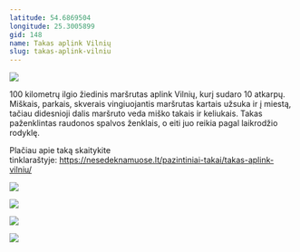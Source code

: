 ```yaml
---
latitude: 54.6869504
longitude: 25.3005899
gid: 148
name: Takas aplink Vilnių
slug: takas-aplink-vilniu
---
```

![](https://doc-14-ag-mymaps.googleusercontent.com/untrusted/hostedimage/ihucu48q9m5s1hftel5u85tfdc/aik8nqh8j1uqpfiqaago5pud3o/1641717000000/-WPmm_dsOCr8C_2Ftfdhs7CzXYdOD0wc/*/6AIsG_vYzR8dTkM3uswgDiZM4WgY8xTvWB_kFBvm2gLLYa2dqXwSSsebWTv1naFa14xQdPGJxmQLpPwyL86IHXyVUhyj-YdbRnT4JtUC7esYfrD3uqaugR13pp1FI2BobAcyUDoM-KDXl6isi6fC2Wbm-irmFGeTqYZGDAh-wIyrFbJ_Blm5qv4NoWNWTFZrLUQ?session=0&fife)  
  
100 kilometrų ilgio žiedinis maršrutas aplink Vilnių, kurį sudaro 10 atkarpų. Miškais, parkais, skverais vingiuojantis maršrutas kartais užsuka ir į miestą, tačiau didesnioji dalis maršruto veda miško takais ir keliukais. Takas paženklintas raudonos spalvos ženklais, o eiti juo reikia pagal laikrodžio rodyklę.  
  
Plačiau apie taką skaitykite tinklaraštyje: https://nesedeknamuose.lt/pazintiniai-takai/takas-aplink-vilniu/  
  
![](https://doc-10-ag-mymaps.googleusercontent.com/untrusted/hostedimage/ihucu48q9m5s1hftel5u85tfdc/fd9ocl4shoui04c2o1805u8eb0/1641717000000/-WPmm_dsOCr8C_2Ftfdhs7CzXYdOD0wc/*/6AIsG_vbaB-P9yR1dRWLoNisetzWwzOxlkPPpM3lJZBy8jFjFbu1loRX-ay0FwkxcedEST4O9pWcee8Jj2fLgb_aTGwKZg7ckNlqBQCCEQqIYFu36VvwNqGP1qFzFUmSArxM2rWyk0cCF2Q723nhlUjWts26LODVU8-1ZkuqkuSIeog_Dz6j8QlRSmtGMe2BL5Q?session=0&fife)  
  
![](https://doc-0s-ag-mymaps.googleusercontent.com/untrusted/hostedimage/ihucu48q9m5s1hftel5u85tfdc/a0tq2jsvbn68nfj8dcva6cpt94/1641717000000/-WPmm_dsOCr8C_2Ftfdhs7CzXYdOD0wc/*/6AIsG_vbGynrWbNh58H02YvPX_MBUMCPVb9ugW8vqqC2MN5RsM0LPxysOkBw2OoAm6sk5ZVb_4e52Ed9F4J0fRPsSsq1vwug6byKxgOm-YGWqEP6527ClT5zbRZaar8CtXqa9KhDJPz5i3oqah_WnL8uVPKJ91lfyCYhBhwTsRlKo4efK1n3uLi1dzQj2Q6ETLQ?session=0&fife)  
  
![](https://doc-0g-ag-mymaps.googleusercontent.com/untrusted/hostedimage/ihucu48q9m5s1hftel5u85tfdc/2lavomsqgvo3j10amgn4gk9ah8/1641717000000/-WPmm_dsOCr8C_2Ftfdhs7CzXYdOD0wc/*/6AIsG_vZvgSO45adO3gugS9aCYyD-_JegS1ydQzAyAHSL5Qx8dsdRuDldkDw_1sbh9yjJAj8J-DUlrVM3FqsBDiNlZ8GIy1mMOw5ELi_2XRz194JmbxRbTWZQzzNKpIRm1xfuL2Y7fI6a3Biex5-s64rQjRuKdSZfmexfFqAKehAjAdrdDaDk-bQLMLnXENzV4A?session=0&fife)  
  
![](https://doc-0g-ag-mymaps.googleusercontent.com/untrusted/hostedimage/ihucu48q9m5s1hftel5u85tfdc/ufcvo0j3h0711uubs19ko9u1lk/1641717000000/-WPmm_dsOCr8C_2Ftfdhs7CzXYdOD0wc/*/6AIsG_vYs5j9MoVmqbCzTmQqqWMgNsbm3bUzrIkcZXhr7OnJzHylZireBQUuxJ5Zadd5nCB3oSTA9f4nN8uqo0Vn5wLDGDvnZhCf8jlrjDAwJCffQ-4BU3Pk5ojcuoPh9BCWSTHNIuvow0ifbsR1pwG-rdXWdeQAiJxdGiuSG5f2Sx6zy7M5THBu9r4lnWYCoRA?session=0&fife)

